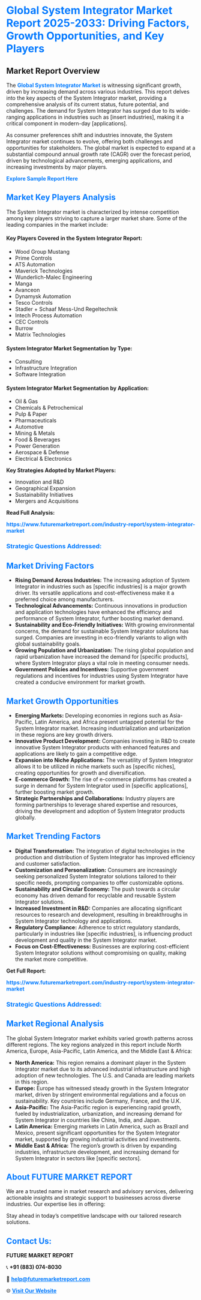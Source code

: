 <h1 style="color: #007BFF;">Global System Integrator Market Report 2025-2033: Driving Factors, Growth Opportunities, and Key Players</h1>

<section id="overview">
<h2>Market Report Overview</h2>
<p>The <a href="https://www.futuremarketreport.com/industry-report/system-integrator-market" style="color: #007BFF; text-decoration: none;"><strong>Global System Integrator Market</strong></a> is witnessing significant growth, driven by increasing demand across various industries. This report delves into the key aspects of the System Integrator market, providing a comprehensive analysis of its current status, future potential, and challenges. The demand for System Integrator has surged due to its wide-ranging applications in industries such as [insert industries], making it a critical component in modern-day [applications].</p>
<p>As consumer preferences shift and industries innovate, the System Integrator market continues to evolve, offering both challenges and opportunities for stakeholders. The global market is expected to expand at a substantial compound annual growth rate (CAGR) over the forecast period, driven by technological advancements, emerging applications, and increasing investments by major players.</p>
</section>

<section id="overview">
<p><a href="https://www.futuremarketreport.com/request-sample/reportId=97616" style="color: #007BFF; text-decoration: none;"><strong>Explore Sample Report Here</strong></a></p>
</section>

<section id="key-players">
<h2 style="color: #007BFF;">Market Key Players Analysis</h2>
<p>The System Integrator market is characterized by intense competition among key players striving to capture a larger market share. Some of the leading companies in the market include:</p>
<h4>Key Players Covered in the System Integrator Report:</h4>
<ul><li>Wood Group Mustang</li><li>Prime Controls</li><li>ATS Automation</li><li>Maverick Technologies</li><li>Wunderlich-Malec Engineering</li><li>Manga</li><li>Avanceon</li><li>Dynamysk Automation</li><li>Tesco Controls</li><li>Stadler + Schaaf Mess-Und Regeltechnik</li><li>Intech Process Automation</li><li>CEC Controls</li><li>Burrow</li><li>Matrix Technologies</li></ul>
<h4>System Integrator Market Segmentation by Type:</h4>
<ul><li>Consulting</li><li>Infrastructure Integration</li><li>Software Integration</li></ul>

<h4>System Integrator Market Segmentation by Application:</h4>
<ul><li>Oil &amp; Gas</li><li>Chemicals &amp; Petrochemical</li><li>Pulp &amp; Paper</li><li>Pharmaceuticals</li><li>Automotive</li><li>Mining &amp; Metals</li><li>Food &amp; Beverages</li><li>Power Generation</li><li>Aerospace &amp; Defense</li><li>Electrical &amp; Electronics</li></ul>
<p><strong>Key Strategies Adopted by Market Players:</strong></p>
<ul>
<li>Innovation and R&D</li>
<li>Geographical Expansion</li>
<li>Sustainability Initiatives</li>
<li>Mergers and Acquisitions</li>
</ul>
</section>

<section>
<p><strong>Read Full Analysis: </strong></p><a href="https://www.futuremarketreport.com/industry-report/system-integrator-market" style="color: #007BFF; text-decoration: none;"><strong>https://www.futuremarketreport.com/industry-report/system-integrator-market</strong></a>
<h3 style="color: #007BFF;">Strategic Questions Addressed:</h3>
</section>

<section id="driving-factors">
<h2 style="color: #007BFF;">Market Driving Factors</h2>
<ul>
<li><strong>Rising Demand Across Industries:</strong> The increasing adoption of System Integrator in industries such as [specific industries] is a major growth driver. Its versatile applications and cost-effectiveness make it a preferred choice among manufacturers.</li>
<li><strong>Technological Advancements:</strong> Continuous innovations in production and application technologies have enhanced the efficiency and performance of System Integrator, further boosting market demand.</li>
<li><strong>Sustainability and Eco-Friendly Initiatives:</strong> With growing environmental concerns, the demand for sustainable System Integrator solutions has surged. Companies are investing in eco-friendly variants to align with global sustainability goals.</li>
<li><strong>Growing Population and Urbanization:</strong> The rising global population and rapid urbanization have increased the demand for [specific products], where System Integrator plays a vital role in meeting consumer needs.</li>
<li><strong>Government Policies and Incentives:</strong> Supportive government regulations and incentives for industries using System Integrator have created a conducive environment for market growth.</li>
</ul>
</section>

<section id="growth-opportunities">
<h2 style="color: #007BFF;">Market Growth Opportunities</h2>
<ul>
<li><strong>Emerging Markets:</strong> Developing economies in regions such as Asia-Pacific, Latin America, and Africa present untapped potential for the System Integrator market. Increasing industrialization and urbanization in these regions are key growth drivers.</li>
<li><strong>Innovative Product Development:</strong> Companies investing in R&D to create innovative System Integrator products with enhanced features and applications are likely to gain a competitive edge.</li>
<li><strong>Expansion into Niche Applications:</strong> The versatility of System Integrator allows it to be utilized in niche markets such as [specific niches], creating opportunities for growth and diversification.</li>
<li><strong>E-commerce Growth:</strong> The rise of e-commerce platforms has created a surge in demand for System Integrator used in [specific applications], further boosting market growth.</li>
<li><strong>Strategic Partnerships and Collaborations:</strong> Industry players are forming partnerships to leverage shared expertise and resources, driving the development and adoption of System Integrator products globally.</li>
</ul>
</section>

<section id="trending-factors">
<h2 style="color: #007BFF;">Market Trending Factors</h2>
<ul>
<li><strong>Digital Transformation:</strong> The integration of digital technologies in the production and distribution of System Integrator has improved efficiency and customer satisfaction.</li>
<li><strong>Customization and Personalization:</strong> Consumers are increasingly seeking personalized System Integrator solutions tailored to their specific needs, prompting companies to offer customizable options.</li>
<li><strong>Sustainability and Circular Economy:</strong> The push towards a circular economy has driven demand for recyclable and reusable System Integrator solutions.</li>
<li><strong>Increased Investment in R&D:</strong> Companies are allocating significant resources to research and development, resulting in breakthroughs in System Integrator technology and applications.</li>
<li><strong>Regulatory Compliance:</strong> Adherence to strict regulatory standards, particularly in industries like [specific industries], is influencing product development and quality in the System Integrator market.</li>
<li><strong>Focus on Cost-Effectiveness:</strong> Businesses are exploring cost-efficient System Integrator solutions without compromising on quality, making the market more competitive.</li>
</ul>
</section>

<section>
<p><strong>Get Full Report: </strong></p><a href="https://www.futuremarketreport.com/industry-report/system-integrator-market" style="color: #007BFF; text-decoration: none;"><strong>https://www.futuremarketreport.com/industry-report/system-integrator-market</strong></a>
<h3 style="color: #007BFF;">Strategic Questions Addressed:</h3>
</section>


<section id="regional-analysis">
<h2 style="color: #007BFF;">Market Regional Analysis</h2>
<p>The global System Integrator market exhibits varied growth patterns across different regions. The key regions analyzed in this report include North America, Europe, Asia-Pacific, Latin America, and the Middle East & Africa:</p>
<ul>
<li><strong>North America:</strong> This region remains a dominant player in the System Integrator market due to its advanced industrial infrastructure and high adoption of new technologies. The U.S. and Canada are leading markets in this region.</li>
<li><strong>Europe:</strong> Europe has witnessed steady growth in the System Integrator market, driven by stringent environmental regulations and a focus on sustainability. Key countries include Germany, France, and the U.K.</li>
<li><strong>Asia-Pacific:</strong> The Asia-Pacific region is experiencing rapid growth, fueled by industrialization, urbanization, and increasing demand for System Integrator in countries like China, India, and Japan.</li>
<li><strong>Latin America:</strong> Emerging markets in Latin America, such as Brazil and Mexico, present significant opportunities for the System Integrator market, supported by growing industrial activities and investments.</li>
<li><strong>Middle East & Africa:</strong> The region’s growth is driven by expanding industries, infrastructure development, and increasing demand for System Integrator in sectors like [specific sectors].</li>
</ul>
</section>

<footer>
<h2 style="color: #007BFF;">About FUTURE MARKET REPORT</h2>
<p>We are a trusted name in market research and advisory services, delivering actionable insights and strategic support to businesses across diverse industries. Our expertise lies in offering:</p>

<p>Stay ahead in today’s competitive landscape with our tailored research solutions.</p>

<h2 style="color: #007BFF;">Contact Us:</h2>
<p><strong>FUTURE MARKET REPORT</strong></p>
<p>📞 <strong>+91 (883) 074-8030</strong></p>
<p>📧 <strong><a href="mailto:help@futuremarketreport.com" style="color: #007BFF;">help@futuremarketreport.com</a></strong></p>
<p>🌐 <strong><a href="https://www.futuremarketreport.com/" style="color: #007BFF;">Visit Our Website</a></strong></p>
</footer>